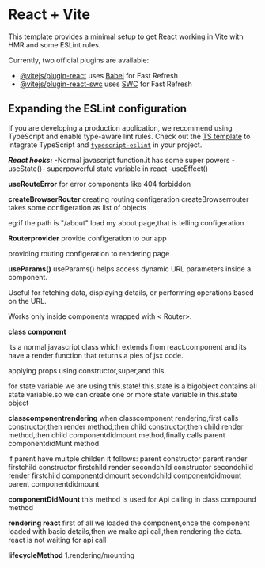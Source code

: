 # React + Vite

This template provides a minimal setup to get React working in Vite with HMR and some ESLint rules.

Currently, two official plugins are available:

- [@vitejs/plugin-react](https://github.com/vitejs/vite-plugin-react/blob/main/packages/plugin-react/README.md) uses [Babel](https://babeljs.io/) for Fast Refresh
- [@vitejs/plugin-react-swc](https://github.com/vitejs/vite-plugin-react-swc) uses [SWC](https://swc.rs/) for Fast Refresh

## Expanding the ESLint configuration

If you are developing a production application, we recommend using TypeScript and enable type-aware lint rules. Check out the [TS template](https://github.com/vitejs/vite/tree/main/packages/create-vite/template-react-ts) to integrate TypeScript and [`typescript-eslint`](https://typescript-eslint.io) in your project.








<!-- naste react -->

***React hooks:***
-Normal javascript  function.it has some    super powers
-useState()- superpowerful state variable in react
-useEffect()

**useRouteError**
for error components like 404 forbiddon

**createBrowserRouter**
creating routing configeration
createBrowserrouter takes some configeration as list of objects

eg:if the path is "/about" load my about page,that is telling configeration

**Routerprovider**
provide configeration to our app

providing routing configeration to rendering page

**useParams()**
useParams() helps access dynamic URL parameters inside a component.

Useful for fetching data, displaying details, or performing operations based on the URL.

Works only inside components wrapped with < Router>.



**class component**

its a normal javascript class which extends from react.component and its have a render function that returns a pies of jsx code.

applying props using constructor,super,and this.

for state variable we are using this.state! this.state is a bigobject contains all state variable.so we can create one or more state variable in this.state object


**classcomponentrendering**
when classcomponent rendering,first calls constructor,then render method,then child constructor,then child render method,then child componentdidmount method,finally calls parent componentdidMunt method

if parent have multple childen it follows:
    parent constructor
    parent render
    firstchild constructor
    firstchild render
    secondchild constructor
    secondchild render
    firstchild componentdidmount
    secondchild componentdidmount
    parent componentdidmount


**componentDidMount**
this method is used for Api calling in class compound method


**rendering react**
first of all we loaded the component,once the component loaded with basic details,then we make api call,then rendering the data.
react is not waiting for api call


**lifecycleMethod**
1.rendering/mounting